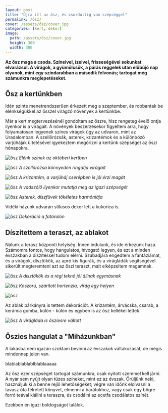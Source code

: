 ```yaml
---
layout: post
title: "Újra itt az ősz, és csordultig van szépséggel"
permalink: /ősz/
cover: /assets/ősz/cover.jpg
categories: [kert, dekor]
image:
  path: /assets/ősz/cover.jpg
  height: 300
  width: 300
---
```




**Az ősz maga a csoda. Színeivel, ízeivel, frisseségével sokunkat elvarázsol. A virágok, a gyümölcsök, a párás reggelek után előbújó nap olyanok, mint egy színdarabban a második felvonás; tartogat még számunkra meglepetéseket.**
 

## Ősz a kertünkben


Idén szinte menetrendszerűen érkezett meg a szeptember, és robbantak be élénkségükkel az ősszel virágzó növények a kertünkbe.

Már a kert megtervezésénél gondoltam az őszre, hisz rengeteg évelő ontja ilyenkor is a virágait. A növények beszerzésekor figyeltem arra, hogy folyamatosan legyenek színes virágok úgy az udvaron, mint az Uradalomban.
A szellőrózsák, asterek, krizantémok és a különböző varjúhájak ültetésével igyekeztem megőrizni a kertünk szépséget az őszi hónapokra. 

![ősz](/assets/ősz/IMG_20191001_075620.jpg)
_Élénk színek az októberi kertben_

![ősz](/assets/ősz/IMG_20190923_093510.jpg)
_A szellőrózsa könnyedén ringatja virágait_
 
 ![ősz](/assets/ősz/IMG_20191003_074034.jpg)
 _A krizantém, a varjúháj cserépben is jól érzi magát_
 
 ![ősz](/assets/ősz/IMG_20191002_075218.jpg)
 _A vadszőlő ilyenkor mutatja meg az igazi szépségét_
 
 ![ősz](/assets/ősz/IMG_20190930_162309.jpg)
 _Asterek, díszfüvek tökéletes harmóniája_
 
 Vidéki házunk udvarán stílusos dekor lett a kukorica is.
 
 ![ősz](/assets/ősz/IMG_20190113_160213_126.jpg)
 _Dekoráció a fatárolón_
 
 
 
## Díszítettem a teraszt, az ablakot
 
Nálunk a terasz központi helyiség. Innen indulunk, és ide érkezünk haza. Számomra fontos, hogy hangulatos, hívogató legyen, és ezt a minden évszakban a diszítéssel tudom elérni.
Szabadjára engedtem a fantáziámat, és a virágok, dísztökök, az apró kis figurák, és a virágládák segítségével sikerült megteremteni azt az őszi teraszt, mait elképzeltem magamnak.


![ősz](/assets/ősz/IMG_20191003_083408_430.jpg)
 _A dísztökök és a régi teknő jól állnak egymásnak_
 
 
![ősz](/assets/ősz/IMG_20191003_073308.jpg)
_Koszorú, szárított hortenzia, virág egy helyen_

![ősz](/assets/ősz/IMG_20191003_073400.jpg)




Az ablak párkányra is tettem dekorációt. 
A krizantém, árvácska, csarab, a kerámia gomba, külön - külön és egyben is az ősz kellékei lettek.

![ősz](/assets/ősz/IMG_20190923_101740.jpg)
 _A virágláda is ősziesre váltott_


## Őszies hangulat a "Miházunkban"


A lakásba nem igazán szoktam bevinni az évszakok váltakozását, de mégis mindennap jelen van.





blablablablablblablaaaaa





Az ősz ezer szépséget tartogat számunkra, csak nyitott szemmel kell járni. A nyár sem nyújt olyan tüzes színeket, mint ez az évszak. Örüljünk neki, használjuk ki a benne rejlő lehetőségeket; végre van időnk elolvasni a tavasz óta félretett könyvet, elmenni a barátokhoz, vagy csak egy bögre forró teával kiállni a teraszra, és csodálni az ecetfa csodálatos színét. 




Ezekben én igazi boldogságot találok. 









